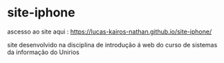 # site-iphone

ascesso ao site aqui : https://lucas-kairos-nathan.github.io/site-iphone/

site desenvolvido na disciplina de introdução á web do curso de sistemas da informação do Unirios
